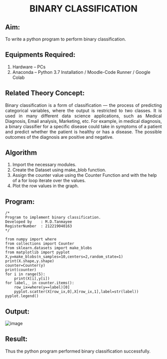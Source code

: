 # <p align = "center" >BINARY CLASSIFICATION</p>
## Aim:
To write a python program to perform binary classification.

## Equipments Required:
1. Hardware – PCs
2. Anaconda – Python 3.7 Installation / Moodle-Code Runner / Google Colab

## Related Theory Concept:
<div align = "justify"> Binary classification is a form of classification — the process of predicting categorical variables, where the output is restricted to two classes. It is used in many different data science applications, such as Medical Diagnosis, Email analysis, Marketing, etc. For example, in medical diagnosis, a binary classifier for a specific disease could take in symptoms of a patient and predict whether the patient is healthy or has a disease. The possible outcomes of the diagnosis are positive and negative.</div>

## Algorithm
1.  Import the necessary modules.<br>
2.  Create the Dataset using make_blob function.<br>
3.  Assign the counter value using the Counter Function and with the help of a for loop iterate over the values.<br>
4.  Plot the row values in the graph.

## Program:
```
/*
Program to implement binary classification.
Developed by    : M.D.Tanmayee
RegisterNumber  : 212219040163 
*/

from numpy import where
from collections import Counter
from sklearn.datasets import make_blobs
from matplotlib import pyplot
X,y=make_blobs(n_samples=10,centers=2,random_state=1)
print(X.shape,y.shape)
counter=Counter(y)
print(counter)
for i in range(5):
    print(X[i],y[i])
for label,_ in counter.items():
    row_ix=where(y==label)[0]
    pyplot.scatter(X[row_ix,0],X[row_ix,1],label=str(label))
pyplot.legend()
```

## Output:
![image](https://user-images.githubusercontent.com/86832944/164503536-e1ea52d7-c29c-46c8-8482-6ff2ab761487.png)



## Result:
Thus the python program performed binary classification successfully.
